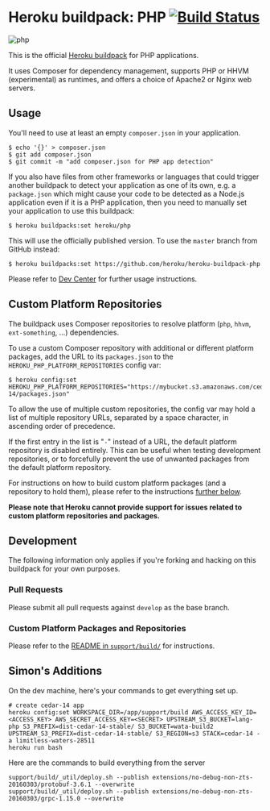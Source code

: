 # Heroku buildpack: PHP [![Build Status](https://travis-ci.org/heroku/heroku-buildpack-php.svg?branch=master)](https://travis-ci.org/heroku/heroku-buildpack-php)

![php](https://cloud.githubusercontent.com/assets/51578/8882982/73ea501a-3219-11e5-8f87-311e6b8a86fc.jpg)


This is the official [Heroku buildpack](http://devcenter.heroku.com/articles/buildpacks) for PHP applications.

It uses Composer for dependency management, supports PHP or HHVM (experimental) as runtimes, and offers a choice of Apache2 or Nginx web servers.

## Usage

You'll need to use at least an empty `composer.json` in your application.

    $ echo '{}' > composer.json
    $ git add composer.json
    $ git commit -m "add composer.json for PHP app detection"

If you also have files from other frameworks or languages that could trigger another buildpack to detect your application as one of its own, e.g. a `package.json` which might cause your code to be detected as a Node.js application even if it is a PHP application, then you need to manually set your application to use this buildpack:

    $ heroku buildpacks:set heroku/php

This will use the officially published version. To use the `master` branch from GitHub instead:

    $ heroku buildpacks:set https://github.com/heroku/heroku-buildpack-php

Please refer to [Dev Center](https://devcenter.heroku.com/categories/php) for further usage instructions.

## Custom Platform Repositories

The buildpack uses Composer repositories to resolve platform (`php`, `hhvm`, `ext-something`, ...) dependencies.

To use a custom Composer repository with additional or different platform packages, add the URL to its `packages.json` to the `HEROKU_PHP_PLATFORM_REPOSITORIES` config var:

    $ heroku config:set HEROKU_PHP_PLATFORM_REPOSITORIES="https://mybucket.s3.amazonaws.com/cedar-14/packages.json"

To allow the use of multiple custom repositories, the config var may hold a list of multiple repository URLs, separated by a space character, in ascending order of precedence.

If the first entry in the list is "`-`" instead of a URL, the default platform repository is disabled entirely. This can be useful when testing development repositories, or to forcefully prevent the use of unwanted packages from the default platform repository.

For instructions on how to build custom platform packages (and a repository to hold them), please refer to the instructions [further below](#custom-platform-packages-and-repositories).

**Please note that Heroku cannot provide support for issues related to custom platform repositories and packages.**

## Development

The following information only applies if you're forking and hacking on this buildpack for your own purposes.

### Pull Requests

Please submit all pull requests against `develop` as the base branch.

### Custom Platform Packages and Repositories

Please refer to the [README in `support/build/`](support/build/README.md) for instructions.

## Simon's Additions

On the dev machine, here's your commands to get everything set up.

```
# create cedar-14 app
heroku config:set WORKSPACE_DIR=/app/support/build AWS_ACCESS_KEY_ID=<ACCESS_KEY> AWS_SECRET_ACCESS_KEY=<SECRET> UPSTREAM_S3_BUCKET=lang-php S3_PREFIX=dist-cedar-14-stable/ S3_BUCKET=wata-build2 UPSTREAM_S3_PREFIX=dist-cedar-14-stable/ S3_REGION=s3 STACK=cedar-14 -a limitless-waters-28511
heroku run bash
```

Here are the commands to build everything from the server

```
support/build/_util/deploy.sh --publish extensions/no-debug-non-zts-20160303/protobuf-3.6.1 --overwrite
support/build/_util/deploy.sh --publish extensions/no-debug-non-zts-20160303/grpc-1.15.0 --overwrite
```
